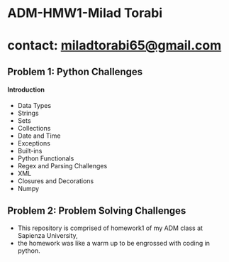 # ADM-HMW1-Milad Torabi
# contact: miladtorabi65@gmail.com
## Problem 1: Python Challenges
#### Introduction
+ Data Types
+ Strings
+ Sets
+ Collections
+ Date and Time
+ Exceptions
+ Built-ins
+ Python Functionals
+ Regex and Parsing Challenges
+ XML
+ Closures and Decorations
+ Numpy
## Problem 2: Problem Solving Challenges
- This repository is comprised of homework1 of my ADM class at Sapienza University, 
- the homework was like a warm up to be engrossed with coding in python. 
